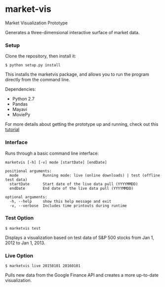 # market-vis
Market Visualization Prototype

Generates a three-dimensional interactive surface of market data.

### Setup

Clone the repository, then install it:
```
$ python setup.py install
```
This installs the marketvis package, and allows you to run the program directly from the command line. 

Dependencies:
* Python 2.7
* Pandas
* Mayavi
* MoviePy

For more details about getting the prototype up and running, check out this [tutorial](https://github.com/ryanpstauffer/market-vis/wiki/Tutorial)

### Interface
Runs through a basic command line interface:

    marketvis [-h] [-v] mode [startDate] [endDate]

    positional arguments:
      mode           Running mode: live (online downloads) | test (offline test data)
      startDate      Start date of the live data pull (YYYYMMDD)
      endDate        End date of the live data pull (YYYYMMDD)
    
    optional arguments:
      -h, --help     show this help message and exit
      -v, --verbose  Includes time printouts during runtime

### Test Option
```
$ marketvis test
```

Displays a visualization based on test data of S&P 500 stocks from Jan 1, 2012 to Jan 1, 2013.

### Live Option
```
$ marketvis live 20150101 20160101
```
Pulls new data from the Google Finance API and creates a more up-to-date visualization.





